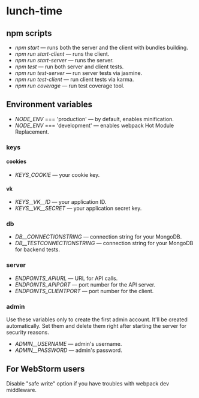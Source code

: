 # lunch-time

## npm scripts
* *npm start* &mdash; runs both the server and the client with bundles building.
* *npm run start-client* &mdash; runs the client.
* *npm run start-server* &mdash; runs the server.
* *npm test* &mdash; run both server and client tests.
* *npm run test-server* &mdash; run server tests via jasmine.
* *npm run test-client* &mdash; run client tests via karma.
* *npm run coverage* &mdash; run test coverage tool.

## Environment variables

* *NODE_ENV* === 'production' &mdash; by default, enables minification.
* *NODE_ENV* === 'development' &mdash; enables webpack Hot Module Replacement.


### keys
#### cookies
* *KEYS_COOKIE* &mdash; your cookie key.

#### vk
* *KEYS__VK__ID* &mdash; your application ID.
* *KEYS__VK__SECRET* &mdash; your application secret key.

### db
* *DB__CONNECTIONSTRING* &mdash; connection string for your MongoDB.
* *DB__TESTCONNECTIONSTRING* &mdash; connection string for your MongoDB for backend tests.

### server
* *ENDPOINTS_APIURL* &mdash; URL for API calls.
* *ENDPOINTS_APIPORT* &mdash; port number for the API server.
* *ENDPOINTS_CLIENTPORT* &mdash; port number for the client.

### admin
Use these variables only to create the first admin account. It'll be created automatically.
Set them and delete them right after starting the server for security reasons.
* *ADMIN__USERNAME* &mdash; admin's username.
* *ADMIN__PASSWORD* &mdash; admin's password.

## For WebStorm users
Disable "safe write" option if you have troubles with webpack dev middleware.
